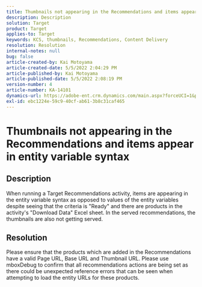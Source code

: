 ```yaml
---
title: Thumbnails not appearing in the Recommendations and items appear in entity variable syntax
description: Description
solution: Target
product: Target
applies-to: Target
keywords: KCS, thumbnails, Recommendations, Content Delivery
resolution: Resolution
internal-notes: null
bug: false
article-created-by: Kai Motoyama
article-created-date: 5/5/2022 2:04:29 PM
article-published-by: Kai Motoyama
article-published-date: 5/5/2022 2:08:19 PM
version-number: 4
article-number: KA-14101
dynamics-url: https://adobe-ent.crm.dynamics.com/main.aspx?forceUCI=1&pagetype=entityrecord&etn=knowledgearticle&id=9d9ab644-7ccc-ec11-a7b5-6045bd00d995
exl-id: ebc1224e-59c9-40cf-ab61-3b8c31caf465
---
```

# Thumbnails not appearing in the Recommendations and items appear in entity variable syntax

## Description


When running a Target Recommendations activity, items are appearing in the entity variable syntax as opposed to values of the entity variables despite seeing that the criteria is "Ready" and there are products in the activity's "Download Data" Excel sheet. In the served recommendations, the thumbnails are also not getting served.


## Resolution


Please ensure that the products which are added in the Recommendations have a valid Page URL, Base URL and Thumbnail URL. Please use mboxDebug to confirm that all recommendations actions are being set as there could be unexpected reference errors that can be seen when attempting to load the entity URLs for these products.
